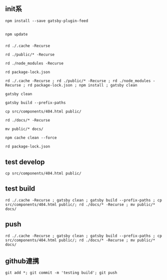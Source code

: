 ## init系
```
npm install --save gatsby-plugin-feed
```

##
```
npm update
```

###
```
rd ./.cache -Recurse
```

```
rd ./public/* -Recurse
```

```
rd ./node_modules -Recurse
```

```
rd package-lock.json
```

```
rd ./.cache -Recurse ; rd ./public/* -Recurse ; rd ./node_modules -Recurse ; rd package-lock.json ; npm install ; gatsby clean
```


```
gatsby clean
```



```
gatsby build --prefix-paths
```


```
cp src/components/404.html public/
```

```
rd ./docs/* -Recurse
```


```
mv public/* docs/
```


```
npm cache clean --force
```

```
rd package-lock.json
```

## test develop
```
cp src/components/404.html public/
```

## test build
```
rd ./.cache -Recurse ; gatsby clean ; gatsby build --prefix-paths ; cp src/components/404.html public/; rd ./docs/* -Recurse ; mv public/* docs/
```

## push
```
rd ./.cache -Recurse ; gatsby clean ; gatsby build --prefix-paths ; cp src/components/404.html public/; rd ./docs/* -Recurse ; mv public/* docs/
```

## github連携
```
git add *; git commit -m 'testing build'; git push
```

